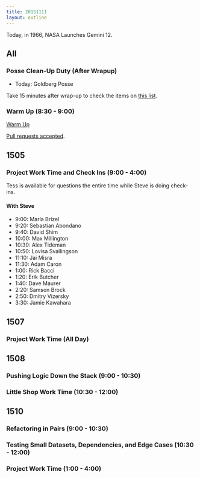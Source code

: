 ```yaml
---
title: 20151111
layout: outline
---
```


Today, in 1966, NASA Launches Gemini 12.

## All

### Posse Clean-Up Duty (After Wrapup)

* Today: Goldberg Posse

Take 15 minutes after wrap-up to check the items on [this list](https://gist.github.com/rwarbelow/f5cfe4333402d043ef2e).

### Warm Up (8:30 - 9:00)

[Warm Up](https://thewarmup.herokuapp.com)

[Pull requests accepted](https://github.com/mikedao/the-warm-up).


## 1505

### Project Work Time and Check Ins (9:00 - 4:00)

Tess is available for questions the entire time while Steve is doing check-ins.

#### With Steve

- 9:00: Marla Brizel
- 9:20: Sebastian Abondano
- 9:40: David Shim
- 10:00: Max Millington
- 10:30: Alex Tideman
- 10:50: Lovisa Svallingson
- 11:10: Jai Misra
- 11:30: Adam Caron
- 1:00: Rick Bacci
- 1:20: Erik Butcher
- 1:40: Dave Maurer
- 2:20: Samson Brock
- 2:50: Dmitry Vizersky
- 3:30: Jamie Kawahara


## 1507

### Project Work Time (All Day)


## 1508

### Pushing Logic Down the Stack (9:00 - 10:30)

### Little Shop Work Time (10:30 - 12:00)


## 1510

### Refactoring in Pairs (9:00 - 10:30)

### Testing Small Datasets, Dependencies, and Edge Cases (10:30 - 12:00)

### Project Work Time (1:00 - 4:00)
